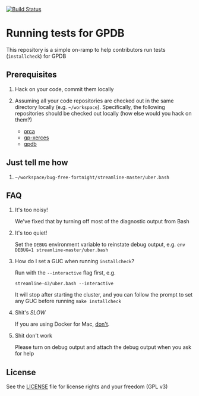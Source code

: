 [![Build Status](https://travis-ci.org/d/bug-free-fortnight.svg?branch=develop)](https://travis-ci.org/d/bug-free-fortnight)

# Running tests for GPDB
This repository is a simple on-ramp to help contributors run tests (`installcheck`) for GPDB

## Prerequisites
1. Hack on your code, commit them locally
1. Assuming all your code repositories are checked out in the same directory
   locally (e.g. `~/workspace`). Specifically, the following repositories
   should be checked out locally (how else would you hack on them?)

   * [orca](https://github.com/greenplum-db/gporca)
   * [gp-xerces](https://github.com/greenplum-db/gp-xerces)
   * [gpdb](https://github.com/greenplum-db/gpdb)

## Just tell me how
1. `~/workspace/bug-free-fortnight/streamline-master/uber.bash`

## FAQ

1. It's too noisy!

   We've fixed that by turning off most of the diagnostic output from Bash

1. It's too quiet!

   Set the `DEBUG` environment variable to reinstate debug output, e.g.
   `env DEBUG=1 streamline-master/uber.bash`

1. How do I set a GUC when running `installcheck`?

   Run with the `--interactive` flag first, e.g.
   ```
   streamline-43/uber.bash --interactive
   ```
   It will stop after starting the cluster, and you can follow the prompt to set
   any GUC before running `make installcheck`

1. Shit's *SLOW*

   If you are using Docker for Mac, [don't](VMware_Fusion.md).

1. Shit don't work

   Please turn on debug output and attach the debug output when you ask for help

## License

See the [LICENSE](LICENSE) file for license rights and your freedom (GPL v3)
